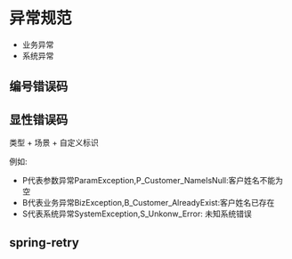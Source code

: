 # 异常规范



* 业务异常
* 系统异常



## 编号错误码

## 显性错误码

类型 + 场景 + 自定义标识

例如: 

* P代表参数异常ParamException,P_Customer_NameIsNull:客户姓名不能为空
* B代表业务异常BizException,B_Customer_AlreadyExist:客户姓名已存在
* S代表系统异常SystemException,S_Unkonw_Error: 未知系统错误



## spring-retry

